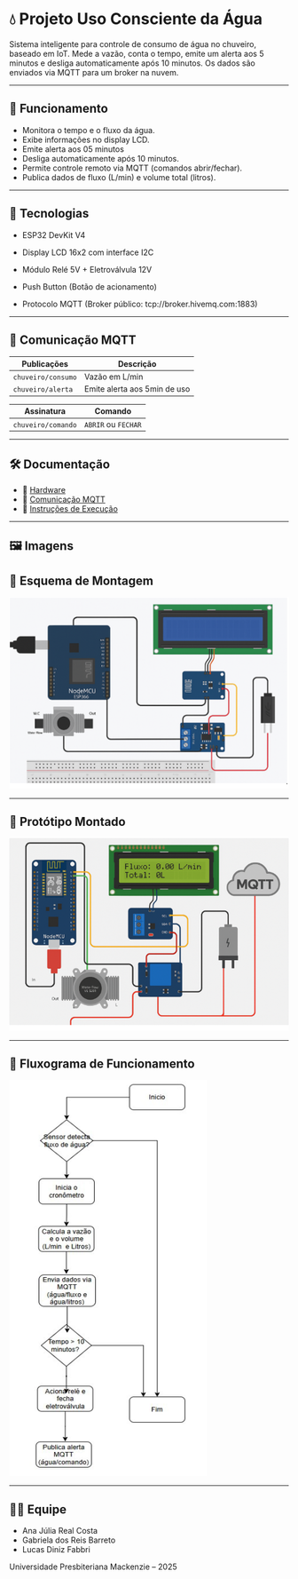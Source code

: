 # 💧 Projeto Uso Consciente da Água

Sistema inteligente para controle de consumo de água no chuveiro, baseado em IoT. Mede a vazão, conta o tempo, emite um alerta aos 5 minutos e desliga automaticamente após 10 minutos. Os dados são enviados via MQTT para um broker na nuvem.

---

## 🚀 Funcionamento

- Monitora o tempo e o fluxo da água.
- Exibe informações no display LCD.
- Emite alerta aos 05 minutos
- Desliga automaticamente após 10 minutos.
- Permite controle remoto via MQTT (comandos abrir/fechar).
- Publica dados de fluxo (L/min) e volume total (litros).

---

## 🧠 Tecnologias

- ESP32 DevKit V4

- Display LCD 16x2 com interface I2C

- Módulo Relé 5V + Eletroválvula 12V

- Push Button (Botão de acionamento)

- Protocolo MQTT (Broker público: tcp://broker.hivemq.com:1883)



---

## 📡 Comunicação MQTT

| Publicações         | Descrição                        |
|---------------------|----------------------------------|
| `chuveiro/consumo`        | Vazão em L/min              
| `chuveiro/alerta`       | Emite alerta aos 5min de uso  |

| Assinatura          | Comando                          |
|---------------------|----------------------------------|
| `chuveiro/comando`      | `ABRIR` ou `FECHAR`            |

---

## 🛠️ Documentação

- 🔗 [Hardware](docs/hardware.md)
- 🔗 [Comunicação MQTT](docs/comunicacao_mqtt.md)
- 🔗 [Instruções de Execução](docs/instrucoes_execucao.md)

---

## 🖼️ Imagens

## 🔧 Esquema de Montagem

![Esquema de Montagem](imagens/esquema_fritzing.png)

---

## 🧰 Protótipo Montado

![Protótipo Montado](imagens/foto_prototipo.png)

---

## 🔄 Fluxograma de Funcionamento

![Fluxograma de Funcionamento](imagens/fluxograma.png)



---

## 👨‍💻 Equipe

- Ana Júlia Real Costa
- Gabriela dos Reis Barreto
- Lucas Diniz Fabbri

Universidade Presbiteriana Mackenzie – 2025
